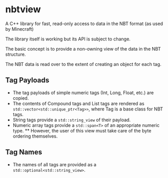 # nbtview
A C++ library for fast, read-only access to data in the NBT format (as used by Minecraft)

The library itself is working but its API is subject to change.

The basic concept is to provide a non-owning view of the data in the NBT structure.

The NBT data is read over to the extent of creating an object for each tag.

## Tag Payloads
* The tag payloads of simple
numeric tags (Int, Long, Float, etc.) are copied.
* The contents of Compound tags and List tags are
rendered as `std::vector<std::unique_ptr<Tag>>`, where Tag is a base class for NBT tags.
* String tags provide a `std::string_view` of their payload.
* Numeric array tags provide a `std::span<T>` of an appropriate numeric type.
** However, the user of this view must take care of the byte ordering themselves.
  
## Tag Names
* The names of all tags are
  provided as a `std::optional<std::string_view>`.
